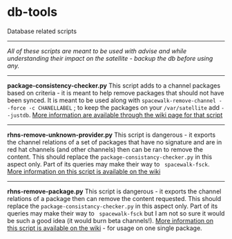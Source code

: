 db-tools
===

Database related scripts

---

_All of these scripts are meant to be used with advise and while understanding their impact on the satellite - backup the db before using any._

---
**package-consistency-checker.py**
This script adds to a channel packages based on criteria - it is meant to help remove packages that should not have been synced. It is meant to be used along with `spacewalk-remove-channel --force -c CHANELLABEL` ; to keep the packages on your `/var/satellite` add `--justdb`. [More information are available through the wiki page for that script](https://github.com/FDewaleyne/rhns-utils/wiki/package-consistency-checker)

---
**rhns-remove-unknown-provider.py**
This script is dangerous - it exports the channel relations of a set of packages that have no signature and are in red hat channels (and other channels) then can be ran to remove the content. This should replace the `package-consistancy-checker.py` in this aspect only. Part of its queries may make their way to ` spacewalk-fsck`. [More information on this script is available on the wiki](https://github.com/FDewaleyne/rhns-utils/wiki/rhns-remove-unknown-provider)

---
**rhns-remove-package.py**
This script is dangerous - it exports the channel relations of a package then can remove the content requested. This should replace the `package-consistancy-checker.py` in this aspect only. Part of its queries may make their way to ` spacewalk-fsck` but I am not so sure it would be such a good idea (it would burn beta channels!). [More information on this script is available on the wiki](https://github.com/FDewaleyne/rhns-utils/wiki/rhns-remove-package) - for usage on one single package.
